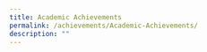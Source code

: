 ```yaml
---
title: Academic Achievements
permalink: /achievements/Academic-Achievements/
description: ""
---
```

